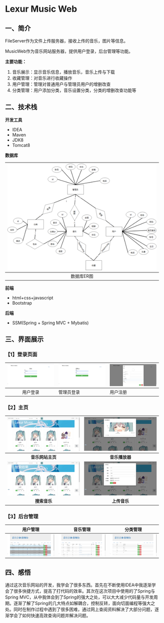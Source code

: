 # Lexur Music Web

## 一、简介

FileServer作为文件上传服务器，接收上传的音乐，图片等信息。

MusicWeb作为音乐网站服务器，提供用户登录，后台管理等功能。

**主要功能：**

1.  音乐展示：显示音乐信息，播放音乐，音乐上传与下载
2.  收藏管理：对音乐进行收藏操作
3.  用户管理：管理对普通用户与管理员用户的增删改查
4.  分类管理：用户添加分类，音乐设置分类，分类的增删改查功能等

## 二、技术栈

**开发工具**

-   IDEA
-   Maven
-   JDK8
-   Tomcat8

**数据库**

| ![er图](.markdown/image-20220410234312229.png) |
| :--------------------------------------------: |
|                   数据库ER图                   |



**前端**

-   html+css+javascript
-   Bootstrap

**后端**

-   SSM(Spring + Spring MVC + Mybatis)

## 三、界面展示

### 【1】登录页面

| ![image-20220410234604800](.markdown/image-20220410234604800.png) | ![image-20220410235140359](.markdown/image-20220410235140359.png) | ![image-20220410234634033](.markdown/image-20220410234634033.png) |
| :----------------------------------------------------------: | ------------------------------------------------------------ | ------------------------------------------------------------ |
|                           用户登录                           | 管理员登录                                                   | 用户注册                                                     |

### 【2】主页

| ![image-20220410234738468](.markdown/image-20220410234738468.png) | ![image-20220410234913648](.markdown/image-20220410234913648.png) |
| :----------------------------------------------------------: | :----------------------------------------------------------: |
|                       **音乐网站主页**                       |                        **音乐播放器**                        |
| ![image-20220410234958352](.markdown/image-20220410234958352.png) | ![image-20220410235045086](.markdown/image-20220410235045086.png) |
|                         **搜索音乐**                         |                         **上传音乐**                         |

### 【3】后台管理

|                           用户管理                           |                           音乐管理                           |                           分类管理                           |
| :----------------------------------------------------------: | :----------------------------------------------------------: | :----------------------------------------------------------: |
| ![image-20220410234519131](.markdown/image-20220410234519131.png) | ![image-20220410234506674](.markdown/image-20220410234506674.png) | ![image-20220410234525822](.markdown/image-20220410234525822.png) |

## 四、感悟

通过这次音乐网站的开发，我学会了很多东西。首先在不断使用IDEA中我逐渐学会了很多快捷方式，提高了打代码的效率。其次在这次项目中使用的了Spring与Spring MVC，从中我体会到了Spring的强大之处，可以大大减少代码量与开发周期。逐渐了解了Spring的几大特点如解耦合，控制反转，面向切面编程等强大之处。同时在制作过程中遇到了很多困难，通过网上查阅资料解决了大部分问题，逐渐学会了如何快速高效查询问题并解决问题。
